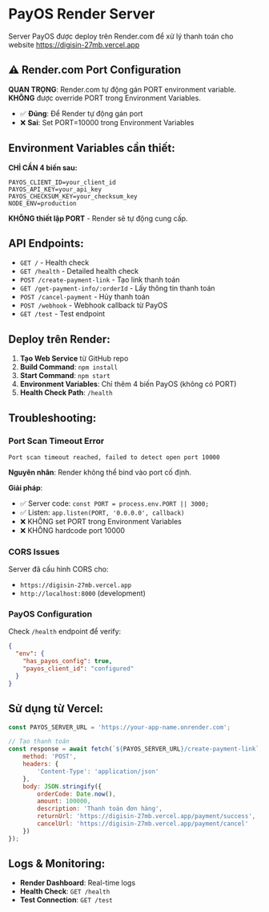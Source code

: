 # PayOS Render Server

Server PayOS được deploy trên Render.com để xử lý thanh toán cho website https://digisin-27mb.vercel.app

## ⚠️ Render.com Port Configuration

**QUAN TRỌNG**: Render.com tự động gán PORT environment variable. **KHÔNG** được override PORT trong Environment Variables.

- ✅ **Đúng**: Để Render tự động gán port
- ❌ **Sai**: Set PORT=10000 trong Environment Variables

## Environment Variables cần thiết:

**CHỈ CẦN 4 biến sau:**
```
PAYOS_CLIENT_ID=your_client_id
PAYOS_API_KEY=your_api_key  
PAYOS_CHECKSUM_KEY=your_checksum_key
NODE_ENV=production
```

**KHÔNG thiết lập PORT** - Render sẽ tự động cung cấp.

## API Endpoints:

- `GET /` - Health check
- `GET /health` - Detailed health check
- `POST /create-payment-link` - Tạo link thanh toán
- `GET /get-payment-info/:orderId` - Lấy thông tin thanh toán
- `POST /cancel-payment` - Hủy thanh toán
- `POST /webhook` - Webhook callback từ PayOS
- `GET /test` - Test endpoint

## Deploy trên Render:

1. **Tạo Web Service** từ GitHub repo
2. **Build Command**: `npm install`
3. **Start Command**: `npm start`
4. **Environment Variables**: Chỉ thêm 4 biến PayOS (không có PORT)
5. **Health Check Path**: `/health`

## Troubleshooting:

### Port Scan Timeout Error
```
Port scan timeout reached, failed to detect open port 10000
```

**Nguyên nhân**: Render không thể bind vào port cố định.

**Giải pháp**:
- ✅ Server code: `const PORT = process.env.PORT || 3000;`
- ✅ Listen: `app.listen(PORT, '0.0.0.0', callback)`
- ❌ KHÔNG set PORT trong Environment Variables
- ❌ KHÔNG hardcode port 10000

### CORS Issues
Server đã cấu hình CORS cho:
- `https://digisin-27mb.vercel.app`
- `http://localhost:8000` (development)

### PayOS Configuration
Check `/health` endpoint để verify:
```json
{
  "env": {
    "has_payos_config": true,
    "payos_client_id": "configured"
  }
}
```

## Sử dụng từ Vercel:

```javascript
const PAYOS_SERVER_URL = 'https://your-app-name.onrender.com';

// Tạo thanh toán
const response = await fetch(`${PAYOS_SERVER_URL}/create-payment-link`, {
    method: 'POST',
    headers: {
        'Content-Type': 'application/json'
    },
    body: JSON.stringify({
        orderCode: Date.now(),
        amount: 100000,
        description: 'Thanh toán đơn hàng',
        returnUrl: 'https://digisin-27mb.vercel.app/payment/success',
        cancelUrl: 'https://digisin-27mb.vercel.app/payment/cancel'
    })
});
```

## Logs & Monitoring:

- **Render Dashboard**: Real-time logs
- **Health Check**: `GET /health`
- **Test Connection**: `GET /test`
